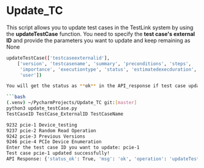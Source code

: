 # Update_TC
This script allows you to update test cases in the TestLink system by using the **updateTestCase** function. You need to specify the **test case's external ID** and provide the parameters you want to update and keep remaining as None

```bash
updateTestCase(['testcaseexternalid'],
    ['version', 'testcasename', 'summary', 'preconditions', 'steps',
     'importance', 'executiontype', 'status', 'estimatedexecduration',
     'user'])

You will get the status as **ok** in the API_response if test case updated successfully

```bash
(.venv) ~/PycharmProjects/Update_TC git:[master]
python3 update_testCase.py
TestCaseID TestCase_ExternalID TestCaseName

9232 pcie-1 Device_testing
9237 pcie-2 Random Read Operation
9242 pcie-3 Previous Versions
9246 pcie-4 PCIe Device Enumeration
Enter the test case ID you want to update: pcie-1
Test case pcie-1 updated successfully!
API Response: {'status_ok': True, 'msg': 'ok', 'operation': 'updateTestCase'}
